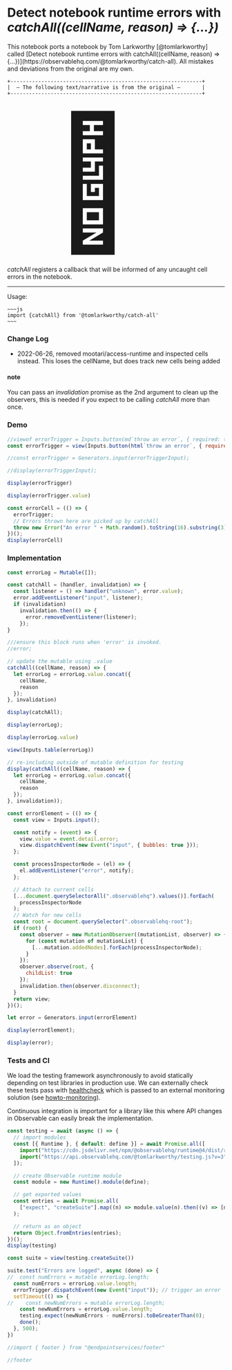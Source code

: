 # Detect notebook runtime errors with *catchAll((cellName, reason) => {...})*


<div class="tip">
This notebook ports a notebook by Tom Larkworthy [@tomlarkworthy] called [Detect notebook runtime errors with catchAll((cellName, reason) => {...})](https://observablehq.com/@tomlarkworthy/catch-all).  All mistakes and deviations from the original are my own.
</div>

```
+--------------------------------------------------------------+
|  — The following text/narrative is from the original —       |
+--------------------------------------------------------------+
```

<span style="font-size: 300px; padding-left: 100px">🚨</span>

<!--
https://observablehq.com/@tomlarkworthy/catch-all
-->


*catchAll* registers a callback that will be informed of any uncaught cell errors in the notebook. 

---
Usage:

```
~~~js
import {catchAll} from '@tomlarkworthy/catch-all'
~~~
```

### Change Log

- 2022-06-26, removed mootari/access-runtime and inspected cells instead. This loses the cellName, but does track new cells being added
  

#### note

You can pass an *invalidation* promise as the 2nd argument to clean up the observers, this is needed if you expect to be calling *catchAll* more than once.

### Demo

<!--
// FIGURE OUT HOW TO LINK TO MUTABLE SO THAT ITS VALUE CHANGES
// const errorTriggerEl = Mutable(null);
-->

```js echo
//viewof errorTrigger = Inputs.button(md`throw an error`, { required: true })
const errorTrigger = view(Inputs.button(html`throw an error`, { required: true }))

//const errorTrigger = Generators.input(errorTriggerInput);
```

```js echo
//display(errorTriggerInput);
```

```js echo
display(errorTrigger)
```

```js echo
display(errorTrigger.value)
```



```js echo
const errorCell = (() => {
  errorTrigger;
  // Errors thrown here are picked up by catchAll
  throw new Error("An error " + Math.random().toString(16).substring(3));
})();
display(errorCell)
```



### Implementation

```js echo
const errorLog = Mutable([]);

const catchAll = (handler, invalidation) => {
  const listener = () => handler("unknown", error.value);
  error.addEventListener("input", listener);
  if (invalidation)
    invalidation.then(() => {
      error.removeEventListener(listener);
    });
}

///ensure this block runs when 'error' is invoked.
//error;

// update the mutable using .value
catchAll((cellName, reason) => {
  let errorLog = errorLog.value.concat({
    cellName,
    reason
  });
}, invalidation)
```



```js echo
display(catchAll);
```

```js echo
display(errorLog);
```

```js echo
display(errorLog.value)
```

```js echo
view(Inputs.table(errorLog))
```




```js echo
// re-including outside of mutable definition for testing
display(catchAll((cellName, reason) => {
  let errorLog = errorLog.value.concat({
    cellName,
    reason
  });
}, invalidation));
```




```js echo
const errorElement = (() => {
  const view = Inputs.input();

  const notify = (event) => {
    view.value = event.detail.error;
    view.dispatchEvent(new Event("input", { bubbles: true }));
  };

  const processInspectorNode = (el) => {
    el.addEventListener("error", notify);
  };

  // Attach to current cells
  [...document.querySelectorAll(".observablehq").values()].forEach(
    processInspectorNode
  );
  // Watch for new cells
  const root = document.querySelector(".observablehq-root");
  if (root) {
    const observer = new MutationObserver((mutationList, observer) => {
      for (const mutation of mutationList) {
        [...mutation.addedNodes].forEach(processInspectorNode);
      }
    });
    observer.observe(root, {
      childList: true
    });
    invalidation.then(observer.disconnect);
  }
  return view;
})();

let error = Generators.input(errorElement)
```

```js echo
display(errorElement);
```

```js echo
display(error);
```



### Tests and CI

We load the testing framework asynchronously to avoid statically depending on test libraries in production use. We can externally check these tests pass with [healthcheck](https://webcode.run/observablehq.com/@endpointservices/healthcheck?target=%40tomlarkworthy%2Fcatch-all&excludes=errorCell&wait=5) which is passed to an external monitoring solution (see [howto-monitoring](https://observablehq.com/@tomlarkworthy/howto-monitoring)).

Continuous integration is important for a library like this where API changes in Observable can easily break the implementation.

```js echo
const testing = await (async () => {
  // import modules
  const [{ Runtime }, { default: define }] = await Promise.all([
    import("https://cdn.jsdelivr.net/npm/@observablehq/runtime@4/dist/runtime.js"),
    import("https://api.observablehq.com/@tomlarkworthy/testing.js?v=3")
  ]);

  // create Observable runtime module
  const module = new Runtime().module(define);

  // get exported values
  const entries = await Promise.all(
    ["expect", "createSuite"].map((n) => module.value(n).then((v) => [n, v]))
  );

  // return as an object
  return Object.fromEntries(entries);
})();
display(testing)
```

```js echo
const suite = view(testing.createSuite())
```

<!---
Investigate MUTABLE and use of .value
--->

```js echo
suite.test("Errors are logged", async (done) => {
//  const numErrors = mutable errorLog.length;
  const numErrors = errorLog.value.length;
  errorTrigger.dispatchEvent(new Event("input")); // trigger an error
  setTimeout(() => {
//    const newNumErrors = mutable errorLog.length;
    const newNumErrors = errorLog.value.length;
    testing.expect(newNumErrors - numErrors).toBeGreaterThan(0);
    done();
  }, 500);
})

```


```js
//import { footer } from "@endpointservices/footer"
```

```js
//footer
```
